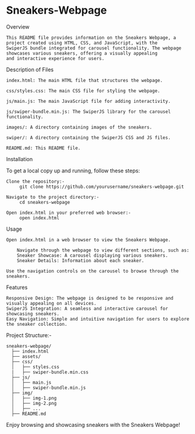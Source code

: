 # Sneakers-Webpage

Overview

    This README file provides information on the Sneakers Webpage, a project created using HTML, CSS, and JavaScript, with the 
    SwiperJS bundle integrated for carousel functionality. The webpage showcases various sneakers, offering a visually appealing 
    and interactive experience for users.

Description of Files

    index.html: The main HTML file that structures the webpage.
    
    css/styles.css: The main CSS file for styling the webpage.
    
    js/main.js: The main JavaScript file for adding interactivity.
    
    js/swiper-bundle.min.js: The SwiperJS library for the carousel functionality.
    
    images/: A directory containing images of the sneakers.
    
    swiper/: A directory containing the SwiperJS CSS and JS files.
    
    README.md: This README file.

Installation

To get a local copy up and running, follow these steps:

    Clone the repository:-   
         git clone https://github.com/yourusername/sneakers-webpage.git

    Navigate to the project directory:- 
         cd sneakers-webpage

    Open index.html in your preferred web browser:- 
         open index.html

Usage

    Open index.html in a web browser to view the Sneakers Webpage.

        Navigate through the webpage to view different sections, such as:
        Sneaker Showcase: A carousel displaying various sneakers.
        Sneaker Details: Information about each sneaker.

    Use the navigation controls on the carousel to browse through the sneakers.

Features

    Responsive Design: The webpage is designed to be responsive and visually appealing on all devices.
    SwiperJS Integration: A seamless and interactive carousel for showcasing sneakers.
    Easy Navigation: Simple and intuitive navigation for users to explore the sneaker collection.

Project Structure:- 

    sneakers-webpage/
      ├── index.html
      ├── assets/
      ├── css/
      │   ├── styles.css
      |   ├── swiper-bundle.min.css
      ├── js/
      │   ├── main.js
      │   ├── swiper-bundle.min.js
      ├── img/
      │   ├── img-1.png
      │   ├── img-2.png
      │   ├── ...
      ├── README.md

Enjoy browsing and showcasing sneakers with the Sneakers Webpage!
    
